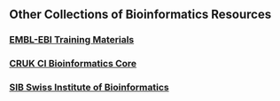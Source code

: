 
## Other Collections of Bioinformatics Resources

### [EMBL-EBI Training Materials](https://www.ebi.ac.uk/training/search-results?query=tutorial&domain=ebiweb_training_online&page=1&facets=)
 

### [CRUK CI Bioinformatics Core](https://github.com/bioinformatics-core-shared-training)

### [SIB Swiss Institute of Bioinformatics](https://github.com/sib-swiss)
 
